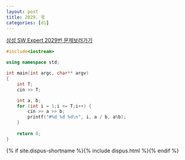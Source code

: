```yaml
---
layout: post
title: 2029. 몫
categories: [d1]
---
```

[삼성 SW Expert 2029번 문제보러가기](https://swexpertacademy.com/main/code/problem/problemDetail.do?contestProbId=AV5QGNvKAtEDFAUq&categoryId=AV5QGNvKAtEDFAUq&categoryType=CODE)

```cpp
#include<iostream>

using namespace std;

int main(int argc, char** argv)
{
	int T;
	cin >> T;

	int a, b;
	for (int i = 1;i <= T;i++) {
		cin >> a >> b;
		printf("#%d %d %d\n", i, a / b, a%b);
	}
	
	return 0;
}
```

{% if site.dispus-shortname %}{% include dispus.html %}{% endif %}